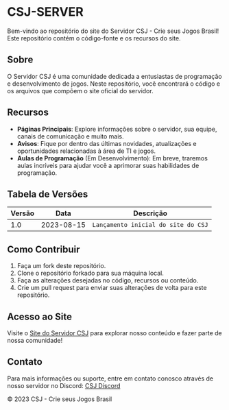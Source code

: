 # CSJ-SERVER

Bem-vindo ao repositório do site do Servidor CSJ - Crie seus Jogos Brasil! Este repositório contém o código-fonte e os recursos do site.

## Sobre

O Servidor CSJ é uma comunidade dedicada a entusiastas de programação e desenvolvimento de jogos. Neste repositório, você encontrará o código e os arquivos que compõem o site oficial do servidor.

## Recursos

- **Páginas Principais**: Explore informações sobre o servidor, sua equipe, canais de comunicação e muito mais.
- **Avisos**: Fique por dentro das últimas novidades, atualizações e oportunidades relacionadas à área de TI e jogos.
- **Aulas de Programação** (Em Desenvolvimento): Em breve, traremos aulas incríveis para ajudar você a aprimorar suas habilidades de programação.

## Tabela de Versões

| Versão | Data       | Descrição                              |
|--------|------------|----------------------------------------|
| 1.0    | 2023-08-15 | `Lançamento inicial do site do CSJ`       |

## Como Contribuir

1. Faça um fork deste repositório.
2. Clone o repositório forkado para sua máquina local.
3. Faça as alterações desejadas no código, recursos ou conteúdo.
4. Crie um pull request para enviar suas alterações de volta para este repositório.

## Acesso ao Site

Visite o [Site do Servidor CSJ](https://csj-server.netlify.app/) para explorar nosso conteúdo e fazer parte de nossa comunidade!

## Contato

Para mais informações ou suporte, entre em contato conosco através de nosso servidor no Discord: [CSJ Discord](https://discord.gg/ZTKG8NsgWz)

© 2023 CSJ - Crie seus Jogos Brasil
